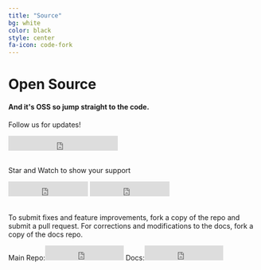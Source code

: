 ```yaml
---
title: "Source"
bg: white
color: black
style: center
fa-icon: code-fork
---
```


# Open Source

#### And it's OSS so jump straight to the code.

Follow us for updates!<br>
<iframe src="https://ghbtns.com/github-btn.html?user=expeditejs&type=follow&count=true&size=large" frameborder="0" scrolling="0" width="220px" height="30px"></iframe>

<br>Star and Watch to show your support<br>
<iframe src="https://ghbtns.com/github-btn.html?user=expeditejs&repo=expedite&type=star&count=true&size=large" frameborder="0" scrolling="0" width="160px" height="30px"></iframe>

<iframe src="https://ghbtns.com/github-btn.html?user=expeditejs&repo=expedite&type=watch&count=true&size=large&v=2" frameborder="0" scrolling="0" width="160px" height="30px"></iframe>

<br>To submit fixes and feature improvements, fork a copy of the repo and submit a pull request. For corrections and modifications to the docs, fork a copy of the docs repo.<br>

Main Repo:<iframe src="https://ghbtns.com/github-btn.html?expeditejs&repo=expedite&type=fork&count=true&size=large" frameborder="0" scrolling="0" width="158px" height="30px"></iframe>
Docs:<iframe src="https://ghbtns.com/github-btn.html?expeditejs&repo=docs&type=fork&count=true&size=large" frameborder="0" scrolling="0" width="158px" height="30px"></iframe>